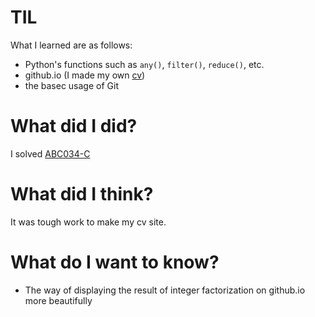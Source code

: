 # TIL
What I learned are as follows:

- Python's functions such as `any()`, `filter()`, `reduce()`, etc.
- github.io (I made my own [cv](https://pullmay.github.io/cv/))
- the basec usage of Git 

# What did I did?
I solved [ABC034-C](https://atcoder.jp/contests/abc034/tasks/abc034_c) 

# What did I think?
It was tough work to make my cv site.

# What do I want to know?

- The way of displaying the result of integer factorization on github.io more beautifully
